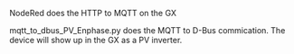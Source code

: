 NodeRed does the HTTP to MQTT on the GX


mqtt_to_dbus_PV_Enphase.py does the MQTT to D-Bus commication.
The device will show up in the GX as a PV inverter.
